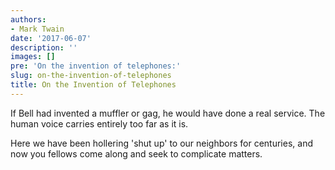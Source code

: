 ```yaml
---
authors:
- Mark Twain
date: '2017-06-07'
description: ''
images: []
pre: 'On the invention of telephones:'
slug: on-the-invention-of-telephones
title: On the Invention of Telephones
---
```


If Bell had invented a muffler or gag, he would have done a real service. The human voice carries entirely too far as it is.

Here we have been hollering 'shut up' to our neighbors for centuries, and now you fellows come along and seek to complicate matters.